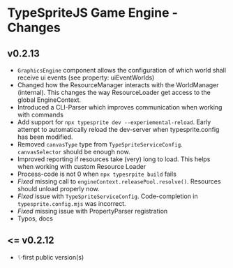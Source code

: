# TypeSpriteJS Game Engine - Changes

## v0.2.13

  - `GraphicsEngine` component allows the configuration of which world shall receive ui events (see property: uiEventWorlds)
  - Changed how the ResourceManager interacts with the WorldManager (internal). This changes the way ResourceLoader get access to the global EngineContext.
  - Introduced a CLI-Parser which improves communication when working with commands
  - Add support for `npx typesprite dev --experiemental-reload`. Early attempt to automatically reload the dev-server when typesprite.config has been modified.
  - Removed `canvasType` type from `TypeSpriteServiceConfig`. `canvasSelector` should be enough now.
  - Improved reporting if resources take (very) long to load. This helps when working with custom Resource Loader
  - Process-code is not 0 when `npx typesrpite build` fails 
  - _Fixed_ missing call to `engineContext.releasePool.resolve()`. Resources should unload properly now.
  - _Fixed_ issue with `TypeSpriteServiceConfig`. Code-completion in `typesprite.config.mjs` was incorrect.
  - _Fixed_ missing issue with PropertyParser registration
  - Typos, docs


## <= v0.2.12

  - ✨first public version(s)